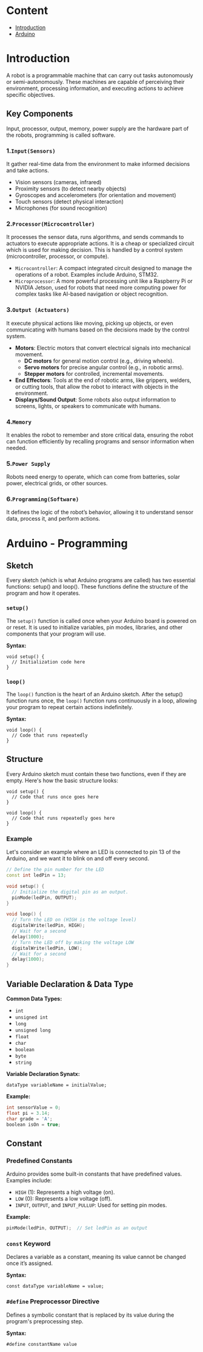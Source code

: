 # Content
- [Introduction](#introduction)
- [Arduino](#arduino---programming)
# Introduction
A robot is a programmable machine that can carry out tasks autonomously or semi-autonomously. These machines are capable of perceiving their environment, processing information, and executing actions to achieve specific objectives.

## Key Components
Input, processor, output, memory, power supply are the hardware part of the robots, programming is called software.
### 1.`Input(Sensors)`
It gather real-time data from the environment to make informed decisions and take actions.

- Vision sensors (cameras, infrared)
- Proximity sensors (to detect nearby objects)
- Gyroscopes and accelerometers (for orientation and movement)
- Touch sensors (detect physical interaction)
- Microphones (for sound recognition)
### 2.`Processor(Microcontroller)`
It processes the sensor data, runs algorithms, and sends commands to actuators to execute appropriate actions. It is a cheap or specialized circuit which is used for making decision. This is handled by a control system (microcontroller, processor, or compute).

- `Microcontroller`: A compact integrated circuit designed to manage the operations of a robot. Examples include Arduino, STM32.
- `Microprocessor`: A more powerful processing unit like a Raspberry Pi or NVIDIA Jetson, used for robots that need more computing power for complex tasks like AI-based navigation or object recognition.
### 3.`Output (Actuators)`
It execute physical actions like moving, picking up objects, or even communicating with humans based on the decisions made by the control system.

- __Motors__: Electric motors that convert electrical signals into mechanical movement.
    - __DC motors__ for general motion control (e.g., driving wheels).
    - __Servo motors__ for precise angular control (e.g., in robotic arms).
    - __Stepper motors__ for controlled, incremental movements.
- __End Effectors__: Tools at the end of robotic arms, like grippers, welders, or cutting tools, that allow the robot to interact with objects in the environment.
- __Displays/Sound Output__: Some robots also output information to screens, lights, or speakers to communicate with humans.
### 4.`Memory`
It enables the robot to remember and store critical data, ensuring the robot can function efficiently by recalling programs and sensor information when needed.

### 5.`Power Supply`
Robots need energy to operate, which can come from batteries, solar power, electrical grids, or other sources.

### 6.`Programming(Software)`
It defines the logic of the robot’s behavior, allowing it to understand sensor data, process it, and perform actions.

# Arduino - Programming
## Sketch
Every sketch (which is what Arduino programs are called) has two essential functions: setup() and loop(). These functions define the structure of the program and how it operates.


### `setup()`
The `setup()` function is called once when your Arduino board is powered on or reset. It is used to initialize variables, pin modes, libraries, and other components that your program will use.

__Syntax:__
```
void setup() {
  // Initialization code here
}
```
### `loop()`
The `loop()` function is the heart of an Arduino sketch. After the setup() function runs once, the `loop()` function runs continuously in a loop, allowing your program to repeat certain actions indefinitely.

__Syntax:__
```
void loop() {
  // Code that runs repeatedly
}
```
## Structure
Every Arduino sketch must contain these two functions, even if they are empty. Here's how the basic structure looks:
```
void setup() {
  // Code that runs once goes here
}

void loop() {
  // Code that runs repeatedly goes here
}
```
### Example
Let's consider an example where an LED is connected to pin 13 of the Arduino, and we want it to blink on and off every second.
```cpp
// Define the pin number for the LED
const int ledPin = 13;

void setup() {
  // Initialize the digital pin as an output.
  pinMode(ledPin, OUTPUT);
}

void loop() {
  // Turn the LED on (HIGH is the voltage level)
  digitalWrite(ledPin, HIGH);
  // Wait for a second
  delay(1000);
  // Turn the LED off by making the voltage LOW
  digitalWrite(ledPin, LOW);
  // Wait for a second
  delay(1000);
}
```
## Variable Declaration & Data Type
__Common Data Types:__
- `int` 
- `unsigned int`
- `long`
- `unsigned long`
- `float`
- `char`
- `boolean`
- `byte`
- `string`

__Variable Declaration Synatx:__
```
dataType variableName = initialValue;
```

__Example:__
```cpp
int sensorValue = 0;
float pi = 3.14;
char grade = 'A';
boolean isOn = true;
```
## Constant
### Predefined Constants
Arduino provides some built-in constants that have predefined values. Examples include:
- `HIGH` (1): Represents a high voltage (on).
- `LOW` (0): Represents a low voltage (off).
- `INPUT`, `OUTPUT`, and `INPUT_PULLUP`: Used for setting pin modes.

__Example:__
```cpp
pinMode(ledPin, OUTPUT);  // Set ledPin as an output
```
### `const` Keyword
Declares a variable as a constant, meaning its value cannot be changed once it’s assigned.

__Syntax:__
```
const dataType variableName = value;
```
### `#define` Preprocessor Directive
Defines a symbolic constant that is replaced by its value during the program's preprocessing step.

__Syntax:__
```
#define constantName value
```